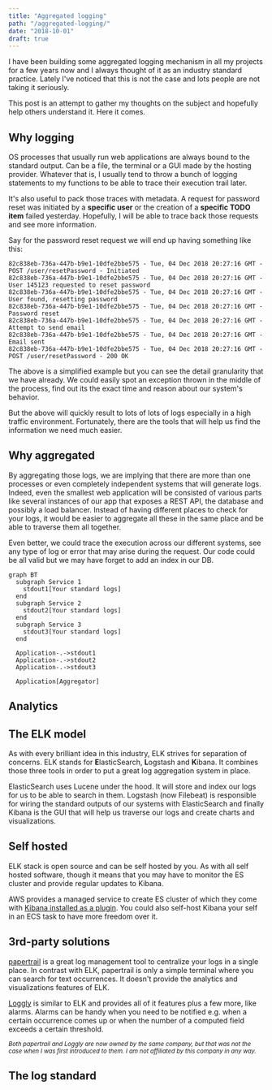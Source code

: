 ```yaml
---
title: "Aggregated logging"
path: "/aggregated-logging/"
date: "2018-10-01"
draft: true
---
```


I have been building some aggregated logging mechanism in all my projects
for a few years now and I always thought of it as an industry standard practice. Lately I've noticed that this is not the case and lots people are not taking it seriously.

This post is an attempt to gather my thoughts on the subject and hopefully
help others understand it. Here it comes.

## Why logging
OS processes that usually run web applications are always bound to the standard output. Can be a file, the terminal or a GUI made by the hosting provider. Whatever that is, I usually tend to throw a bunch of logging statements to my functions to be able to trace their execution trail later.

It's also useful to pack those traces with metadata. A request for password reset was initiated by a **specific user** or the creation of a **specific TODO item** failed yesterday. Hopefully, I will be able to trace back those requests and see more information.

Say for the password reset request we will end up having something like this:

```
82c838eb-736a-447b-b9e1-10dfe2bbe575 - Tue, 04 Dec 2018 20:27:16 GMT - POST /user/resetPassword - Initiated
82c838eb-736a-447b-b9e1-10dfe2bbe575 - Tue, 04 Dec 2018 20:27:16 GMT - User 145123 requested to reset password
82c838eb-736a-447b-b9e1-10dfe2bbe575 - Tue, 04 Dec 2018 20:27:16 GMT - User found, resetting password
82c838eb-736a-447b-b9e1-10dfe2bbe575 - Tue, 04 Dec 2018 20:27:16 GMT - Password reset
82c838eb-736a-447b-b9e1-10dfe2bbe575 - Tue, 04 Dec 2018 20:27:16 GMT - Attempt to send email
82c838eb-736a-447b-b9e1-10dfe2bbe575 - Tue, 04 Dec 2018 20:27:16 GMT - Email sent
82c838eb-736a-447b-b9e1-10dfe2bbe575 - Tue, 04 Dec 2018 20:27:16 GMT - POST /user/resetPassword - 200 OK
```

The above is a simplified example but you can see the detail granularity that we have already. We could easily spot an exception thrown in the middle of the process, find out its the exact time and reason about our system's behavior.

But the above will quickly result to lots of lots of logs especially in a high traffic environment. Fortunately, there are the tools that will help us find the information we need much easier.

## Why aggregated
By aggregating those logs, we are implying that there are more than one processes or even completely independent systems that will generate logs. Indeed, even the smallest web application will be consisted of various parts like several instances of our app that exposes a REST API, the database and possibly a load balancer. Instead of having different places to check for your logs, it would be easier to aggregate all these in the same place and be able to traverse them all together.

Even better, we could trace the execution across our different systems, see any type of log or error that may arise during the request. Our code could be all valid but we may have forget to add an index in our DB.

```mermaid
graph BT
  subgraph Service 1
    stdout1[Your standard logs]
  end
  subgraph Service 2
    stdout2[Your standard logs]
  end
  subgraph Service 3
    stdout3[Your standard logs]
  end

  Application-.->stdout1
  Application-.->stdout2
  Application-.->stdout3

  Application[Aggregator]
```

## Analytics


## The ELK model
As with every brilliant idea in this industry, ELK strives for separation of concerns. ELK stands for **E**lasticSearch, **L**ogstash and **K**ibana. It combines those three tools in order to put a great log aggregation system in place.

ElasticSearch uses Lucene under the hood. It will store and index our logs for us to be able to search in them. Logstash (now Filebeat) is responsible for wiring the standard outputs of our systems with ElasticSearch and finally Kibana is the GUI that will help us traverse our logs and create charts and visualizations.

## Self hosted
ELK stack is open source and can be self hosted by you. As with all self hosted software, though it means that you may have to monitor the ES cluster and provide regular updates to Kibana.

AWS provides a managed service to create ES cluster of which they come with [Kibana installed as a plugin](https://docs.aws.amazon.com/elasticsearch-service/latest/developerguide/es-kibana.html). You could also self-host Kibana your self in an ECS task to have more freedom over it.

## 3rd-party solutions
[papertrail](https://papertrailapp.com/) is a great log management tool to centralize your logs in a single place. In contrast with ELK, papertrail is only a simple terminal where you can search for text occurrences. It doesn't provide the analytics and visualizations features of ELK.

[Loggly](https://loggly.com) is similar to ELK and provides all of it features plus a few more, like alarms. Alarms can be handy when you need to be notified e.g. when a certain occurrence comes up or when the number of a computed field exceeds a certain threshold.

<small>*Both papertrail and Loggly are now owned by the same company, but that was not the case when I was first introduced to them. I am not affiliated by this company in any way.*</small>

## The log standard
